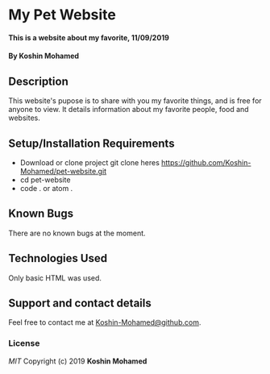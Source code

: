 # My Pet Website

#### This is a website about my favorite, 11/09/2019

#### By **Koshin Mohamed**

## Description

This website's pupose is to share with you my favorite things, and is free for anyone to view. It details information about my favorite people, food and websites.

## Setup/Installation Requirements

- Download or clone project git clone heres https://github.com/Koshin-Mohamed/pet-website.git
- cd pet-website
- code . or atom .

## Known Bugs

There are no known bugs at the moment.

## Technologies Used

Only basic HTML was used.

## Support and contact details

Feel free to contact me at Koshin-Mohamed@github.com.

### License

_MIT_
Copyright (c) 2019 **Koshin Mohamed**
